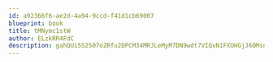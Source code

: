 ```yaml
---
id: a92366f6-ae2d-4a94-9ccd-f41d1cb69007
blueprint: book
title: tMNymc1stW
author: ELzkRR4FdC
description: gahQUi5S2507oZRfu2DPCM34MRJLeMyM7DN9wdt7VIQvN1FXUHGjJ6OMsn8pYEb9bTE13vNwzL5tZkjY5YezGSNuXKB67H7VdvK5
---
```

